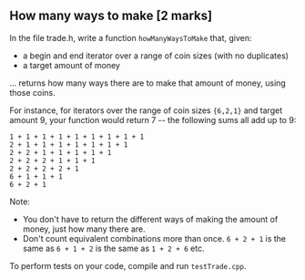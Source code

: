 ## How many ways to make [2 marks]

In the file trade.h, write a function `howManyWaysToMake` that, given:

- a begin and end iterator over a range of coin sizes (with no duplicates)
- a target amount of money

... returns how many ways there are to make that amount of money, using those coins.

For instance, for iterators over the range of coin sizes `{6,2,1}` and target amount 9, your function would return 7 -- the following sums all add up to 9:

`1 + 1 + 1 + 1 + 1 + 1 + 1 + 1 + 1`  
`2 + 1 + 1 + 1 + 1 + 1 + 1 + 1`  
`2 + 2 + 1 + 1 + 1 + 1 + 1`  
`2 + 2 + 2 + 1 + 1 + 1`  
`2 + 2 + 2 + 2 + 1`  
`6 + 1 + 1 + 1`  
`6 + 2 + 1`  

Note:

- You don't have to return the different ways of making the amount of money, just how many there are.
- Don't count equivalent combinations more than once.  `6 + 2 + 1` is the same as `6 + 1 + 2` is the same as `1 + 2 + 6` etc.


To perform tests on your code, compile and run `testTrade.cpp`.
